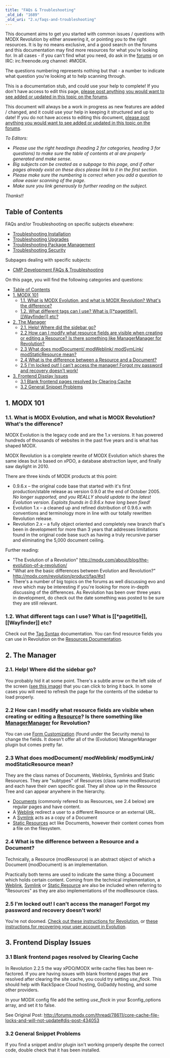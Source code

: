 ```yaml
---
title: "FAQs & Troubleshooting"
_old_id: "1689"
_old_uri: "2.x/faqs-and-troubleshooting"
---
```


This document aims to get you started with common issues / questions with MODX Revolution by either answering it, or pointing you to the right resources. It is by no means exclusive, and a good search on the forums and this documentation may find more resources for what you're looking for. In all cases - if you can't find what you need, do ask in the [forums](http://forums.modx.com) or on IRC: irc.freenode.org channel: #MODX.

The questions numbering represents nothing but that - a number to indicate what question you're looking at to help scanning through.

This is a documentation stub, and could use your help to complete! If you don't have access to edit this page, [please post anything you would want to see added or updated in this topic on the forums](http://forums.modx.com/thread/72123/faqs-troubleshooting-on-the-rtfm).

This document will always be a work in progress as new features are added / changed, and it could use your help in keeping it structured and up to date! If you do not have access to editing this document, [please post anything you would want to see added or updated in this topic on the forums](http://forums.modx.com/thread/72123/faqs-troubleshooting-on-the-rtfm).

_To Editors:_

- _Please use the right headings (heading 2 for categories, heading 3 for questions) to make sure the table of contents et al are properly generated and make sense._
- _Big subjects can be created as a subpage to this page, and if other pages already exist on these docs please link to it in the first section._
- _Please make sure the numbering is correct when you add a question to allow easier scanning of the page._
- _Make sure you link generously to further reading on the subject._

_Thanks!!_



## Table of Contents

FAQs and/or Troubleshooting on specific subjects elsewhere:

- [Troubleshooting Installation](getting-started/installation/troubleshooting-installation "Troubleshooting Installation")
- [Troubleshooting Upgrades](administering-your-site/upgrading-modx/troubleshooting-upgrades "Troubleshooting Upgrades")
- [Troubleshooting Package Management](administering-your-site/installing-a-package/troubleshooting-package-management "Troubleshooting Package Management")
- [Troubleshooting Security](administering-your-site/security/troubleshooting-security "Troubleshooting Security")

Subpages dealing with specific subjects:

- [CMP Development FAQs & Troubleshooting](faqs-and-troubleshooting/cmp-development-faqs-and-troubleshooting "CMP Development FAQs & Troubleshooting")

On this page, you will find the following categories and questions:

- [Table of Contents](#table-of-contents)
- [1. MODX 101](#1-modx-101)
  - [1.1. What is MODX Evolution, and what is MODX Revolution? What's the difference?](#11-what-is-modx-evolution-and-what-is-modx-revolution-whats-the-difference)
  - [1.2. What different tags can I use? What is \[\[\*pagetitle\]\], \[\[Wayfinder\]\] etc?](#12-what-different-tags-can-i-use-what-is-pagetitle-wayfinder-etc)
- [2. The Manager](#2-the-manager)
  - [2.1. Help! Where did the sidebar go?](#21-help-where-did-the-sidebar-go)
  - [2.2 How can I modify what resource fields are visible when creating or editing a Resource? Is there something like ManagerManager for Revolution?](#22-how-can-i-modify-what-resource-fields-are-visible-when-creating-or-editing-a-resource-is-there-something-like-managermanager-for-revolution)
  - [2.3 What does modDocument/ modWeblink/ modSymLink/ modStaticResource mean?](#23-what-does-moddocument-modweblink-modsymlink-modstaticresource-mean)
  - [2.4 What is the difference between a Resource and a Document?](#24-what-is-the-difference-between-a-resource-and-a-document)
  - [2.5 I'm locked out! I can't access the manager! Forgot my password and recovery doesn't work!](#25-im-locked-out-i-cant-access-the-manager-forgot-my-password-and-recovery-doesnt-work)
- [3. Frontend Display Issues](#3-frontend-display-issues)
  - [3.1 Blank frontend pages resolved by Clearing Cache](#31-blank-frontend-pages-resolved-by-clearing-cache)
  - [3.2 General Snippet Problems](#32-general-snippet-problems)



## 1. MODX 101

### 1.1. What is MODX Evolution, and what is MODX Revolution? What's the difference?

MODX Evolution is the legacy code and are the 1.x versions. It has powered hundreds of thousands of websites in the past five years and is what has shaped MODX.

MODX Revolution is a complete rewrite of MODX Evolution which shares the same ideas but is based on xPDO, a database abstraction layer, and finally saw daylight in 2010.

There are three kinds of MODX products at this point:

- 0.9.6.x – the original code base that started with it's first production/stable release as version 0.9.0 at the end of October 2005. _No longer supported, and you REALLY should update to the latest Evolution version. Exploits founds in 0.9.6.x have long been fixed!_
- Evolution 1.x – a cleaned up and refined distribution of 0.9.6.x with conventions and terminology more in line with our totally rewritten Revolution release.
- Revolution 2.x – a fully object oriented and completely new branch that's been in development for more than 3 years that addresses limitations found in the original code base such as having a truly recursive parser and eliminating the 5,000 document ceiling.

Further reading:

- "The Evolution of a Revolution" <http://modx.com/about/blog/the-evolution-of-a-revolution/>
- "What are the basic differences between Evolution and Revolution?" <http://modx.com/revolution/product/faq/#q1>
- There's a number of big topics on the forums as well discussing evo and revo which may be interesting if you're looking for more in-depth discussing of the differences. As Revolution has been over three years in development, do check out the date something was posted to be sure they are still relevant.

### 1.2. What different tags can I use? What is \[\[\*pagetitle\]\], \[\[Wayfinder\]\] etc?

Check out the [Tag Syntax](making-sites-with-modx/tag-syntax "Tag Syntax") documentation. You can find resource fields you can use in Revolution on the [Resources Documentation](making-sites-with-modx/structuring-your-site/resources "Resources").

## 2. The Manager

### 2.1. Help! Where did the sidebar go?

You probably hid it at some point. There's a subtle arrow on the left side of the screen ([see this image](/download/attachments/36634926/subtlearrow.PNG?version=1&modificationDate=1322402411000)) that you can click to bring it back. In some cases you will need to refresh the page for the contents of the sidebar to load properly.

### 2.2 How can I modify what resource fields are visible when creating or editing a [Resource](/display/revolution20/Resource "Resource")? Is there something like [ManagerManager](http://modx.com/extras/package/managermanager) for Revolution?

You can use [Form Customization](/display/revolution20/Form+Customization "Form Customization") (found under the Security menu) to change the fields. It doesn't offer all of the (Evolution) ManagerManager plugin but comes pretty far.

### 2.3 What does modDocument/ modWeblink/ modSymLink/ modStaticResource mean?

They are the class names of Documents, Weblinks, Symlinks and Static Resources. They are "subtypes" of Resources (class name modResource) and each have their own specific goal. They all show up in the Resource Tree and can appear anywhere in the hierarchy.

- [Documents](making-sites-with-modx/structuring-your-site/resources "Resources") (commonly refered to as Resources, see 2.4 below) are regular pages and have content.
- A [Weblink](making-sites-with-modx/structuring-your-site/resources/weblink "Weblink") redirect a user to a different Resource or an external URL.
- A [Symlink](making-sites-with-modx/structuring-your-site/resources/symlink "Symlink") acts as a copy of a Document
- [Static Resources](making-sites-with-modx/structuring-your-site/resources/static-resource "Static Resource") act like Documents, however their content comes from a file on the filesystem.

### 2.4 What is the difference between a Resource and a Document?

Technically, a Resource (modResource) is an abstract object of which a Document (modDocument) is an implementation.

Practically both terms are used to indicate the same thing: a Document which holds certain content. Coming from the technical implementation, a [Weblink](making-sites-with-modx/structuring-your-site/resources/weblink "Weblink"), [Symlink](making-sites-with-modx/structuring-your-site/resources/symlink "Symlink") or [Static Resource](making-sites-with-modx/structuring-your-site/resources/static-resource "Static Resource") are also be included when referring to "Resources" as they are also implementations of the modResource class.

### 2.5 I'm locked out! I can't access the manager! Forgot my password and recovery doesn't work!

You're not doomed. [Check out these instructions for Revolution](administering-your-site/security/troubleshooting-security/resetting-a-user-password-manually "Resetting a User Password Manually"), or [these instructions for recovering your user account in Evolution](/evolution/1.0/administration/manager-users/reset-your-password-unblock-your-user "Reset your Password - Unblock your User").

## 3. Frontend Display Issues

### 3.1 Blank frontend pages resolved by Clearing Cache

In Revolution 2.2.5 the way xPDO/MODX write cache files has been re-factored. If you are having issues with blank frontend pages that are resolved after clearing the site cache, you could try setting _use\_flock_. This should help with RackSpace Cloud hosting, GoDaddy hosting, and some other providers.

In your MODX config file add the setting _use\_flock_ in your $config\_options array, and set it to false.

See Original Post: <http://forums.modx.com/thread/78611/core-cache-file-locks-and-will-not-update#dis-post-434053>

### 3.2 General Snippet Problems

If you find a snippet and/or plugin isn't working properly despite the correct code, double check that it has been installed.